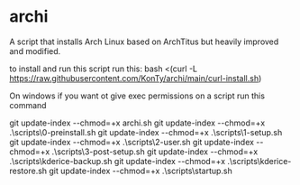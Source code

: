 # archi
A script that installs Arch Linux based on ArchTitus but heavily improved and modified.

to install and run this script run this:
bash <(curl -L https://raw.githubusercontent.com/KonTy/archi/main/curl-install.sh)


On windows if you want ot give exec permissions on a script run this command

git update-index --chmod=+x archi.sh
git update-index --chmod=+x .\scripts\0-preinstall.sh
git update-index --chmod=+x .\scripts\1-setup.sh
git update-index --chmod=+x .\scripts\2-user.sh
git update-index --chmod=+x .\scripts\3-post-setup.sh
git update-index --chmod=+x .\scripts\kderice-backup.sh
git update-index --chmod=+x .\scripts\kderice-restore.sh
git update-index --chmod=+x .\scripts\startup.sh
